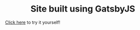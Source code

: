 <h1 align="center">
  Site built using GatsbyJS
</h1>

<p><a href="https://www.gatsbyjs.org">Click here</a> to try it yourself!</p>


